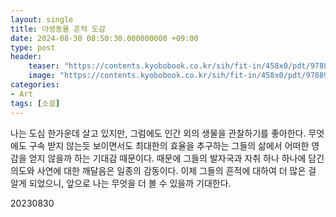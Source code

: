 ```yaml
---
layout: single
title: 야생동물 흔적 도감
date: 2024-08-30 08:50:30.000000000 +09:00
type: post
header:
    teaser: "https://contents.kyobobook.co.kr/sih/fit-in/458x0/pdt/9788971992630.jpg"
    image: "https://contents.kyobobook.co.kr/sih/fit-in/458x0/pdt/9788971992630.jpg"
categories:
- Art
tags: [소설]
---
```


나는 도심 한가운데 살고 있지만, 그럼에도 인간 외의 생물을 관찰하기를 좋아한다. 무엇에도 구속 받지 않는듯 보이면서도 최대한의 효율을 추구하는 그들의 삶에서 어떠한 영감을 얻지 않을까 하는 기대감 때문이다. 때문에 그들의 발자국과 자취 하나 하나에 담긴 의도와 사연에 대한 깨달음은 일종의 감동이다. 이제 그들의 흔적에 대하여 더 많은 걸 알게 되었으니, 앞으로 나는 무엇을 더 볼 수 있을까 기대한다.

20230830
